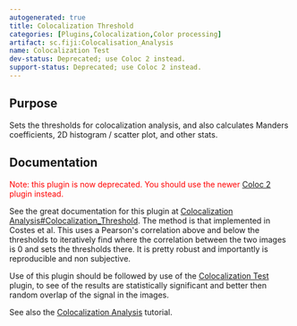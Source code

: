 ```yaml
---
autogenerated: true
title: Colocalization Threshold
categories: [Plugins,Colocalization,Color processing]
artifact: sc.fiji:Colocalisation_Analysis
name: Colocalization Test
dev-status: Deprecated; use Coloc 2 instead.
support-status: Deprecated; use Coloc 2 instead.
---
```


## Purpose

Sets the thresholds for colocalization analysis, and also calculates Manders coefficients, 2D histogram / scatter plot, and other stats.

## Documentation

<span style="color:red">Note: this plugin is now deprecated. You should use the newer [Coloc 2](/plugins/coloc-2) plugin instead.</span>

See the great documentation for this plugin at [Colocalization Analysis\#Colocalization\_Threshold](/techniques/colocalization-analysis#colocalization-threshold). The method is that implemented in Costes et al. This uses a Pearson's correlation above and below the thresholds to iteratively find where the correlation between the two images is 0 and sets the thresholds there. It is pretty robust and importantly is reproducible and non subjective.

Use of this plugin should be followed by use of the [Colocalization Test](/plugins/colocalization-test) plugin, to see of the results are statistically significant and better then random overlap of the signal in the images.

See also the [Colocalization Analysis](/techniques/colocalization-analysis) tutorial.

  
